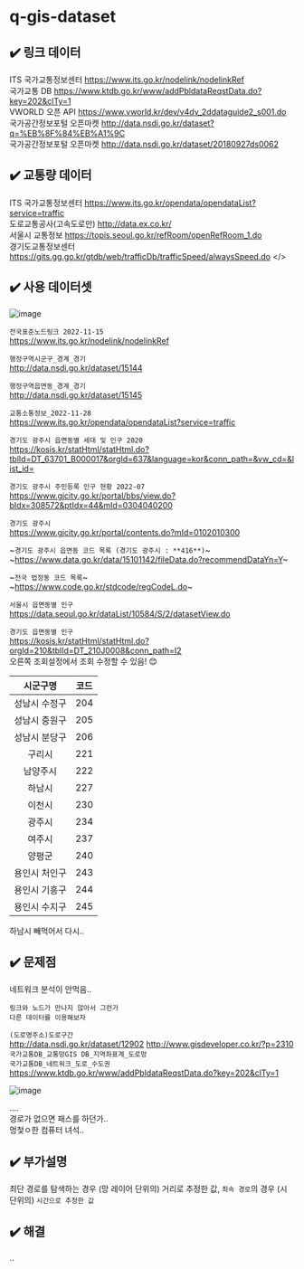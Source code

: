# q-gis-dataset

## ✔️ 링크 데이터
ITS 국가교통정보센터 https://www.its.go.kr/nodelink/nodelinkRef </br>
국가교통 DB https://www.ktdb.go.kr/www/addPbldataReqstData.do?key=202&clTy=1 </br>
VWORLD 오픈 API https://www.vworld.kr/dev/v4dv_2ddataguide2_s001.do </br>
국가공간정보포털 오픈마켓 http://data.nsdi.go.kr/dataset?q=%EB%8F%84%EB%A1%9C </br>
국가공간정보포털 오픈마켓 http://data.nsdi.go.kr/dataset/20180927ds0062 </br>

## ✔️ 교통량 데이터
ITS 국가교통정보센터 https://www.its.go.kr/opendata/opendataList?service=traffic </br>
도로교통공사(고속도로만) http://data.ex.co.kr/ </br>
서울시 교통정보 https://topis.seoul.go.kr/refRoom/openRefRoom_1.do </br>
경기도교통정보센터 https://gits.gg.go.kr/gtdb/web/trafficDb/trafficSpeed/alwaysSpeed.do </>

## ✔️ 사용 데이터셋
![image](https://user-images.githubusercontent.com/99319638/204686789-d39d1234-8cdd-4dcf-9404-7d798bb552f1.png) </br>


`전국표준노드링크 2022-11-15` </br>
https://www.its.go.kr/nodelink/nodelinkRef </br>

`행정구역시군구_경계_경기` </br>
http://data.nsdi.go.kr/dataset/15144

`행정구역읍면동_경계_경기` </br>
http://data.nsdi.go.kr/dataset/15145
 
`교통소통정보_2022-11-28` </br>
https://www.its.go.kr/opendata/opendataList?service=traffic

`경기도 광주시 읍면동별 세대 및 인구 2020` </br>
https://kosis.kr/statHtml/statHtml.do?tblId=DT_63701_B000017&orgId=637&language=kor&conn_path=&vw_cd=&list_id=

`경기도 광주시 주민등록 인구 현황 2022-07` </br>
https://www.gjcity.go.kr/portal/bbs/view.do?bIdx=308572&ptIdx=44&mId=0304040200

`경기도 광주시` </br>
https://www.gjcity.go.kr/portal/contents.do?mId=0102010300

~`경기도 광주시 읍면동 코드 목록 (경기도 광주시 : **416**)`~ </br>
~https://www.data.go.kr/data/15101142/fileData.do?recommendDataYn=Y~

~`전국 법정동 코드 목록`~ </br>
~https://www.code.go.kr/stdcode/regCodeL.do~

`서울시 읍면동별 인구` </br>
https://data.seoul.go.kr/dataList/10584/S/2/datasetView.do

`경기도 읍면동별 인구` </br>
https://kosis.kr/statHtml/statHtml.do?orgId=210&tblId=DT_210J0008&conn_path=I2 </br>
오른쪽 조회설정에서 조회 수정할 수 있음! 😊

|시군구명|코드|
|:---:|:---:|
|성남시 수정구|204|
|성남시 중원구|205|
|성남시 분당구|206|
|구리시|221|
|남양주시|222|
|하남시|227|
|이천시|230|
|광주시|234|
|여주시|237|
|양평군|240|
|용인시 처인구|243|
|용인시 기흥구|244|
|용인시 수지구|245|

하남시 빼먹어서 다시.. 

## ✔️ 문제점
네트워크 분석이 안먹음..
```
링크와 노드가 만나지 않아서 그런가
다른 데이터를 이용해보자
```

`(도로명주소)도로구간` </br>
http://data.nsdi.go.kr/dataset/12902 
http://www.gisdeveloper.co.kr/?p=2310  
`국가교통DB_교통망GIS DB_지역좌표계_도로망` </br>
`국가교통DB_네트워크_도로_수도권` </br>
https://www.ktdb.go.kr/www/addPbldataReqstData.do?key=202&clTy=1

![image](https://user-images.githubusercontent.com/99319638/204744438-f44db586-6326-407e-985c-8f5dd8bdd748.png) </br>

.... </br>
경로가 없으면 패스를 하던가.. </br>
멍첯ㅇ한 컴퓨터 녀석.. </br>

## ✔️ 부가설명
최단 경로를 탐색하는 경우 (망 레이어 단위의) 거리로 추정한 값, `최속 경로`의 경우 (시 단위의) `시간으로 추청한 값`

## ✔️ 해결
..
